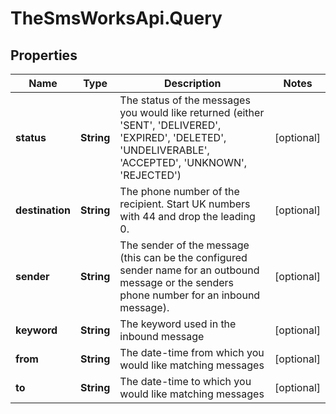 # TheSmsWorksApi.Query

## Properties
Name | Type | Description | Notes
------------ | ------------- | ------------- | -------------
**status** | **String** | The status of the messages you would like returned (either &#39;SENT&#39;, &#39;DELIVERED&#39;, &#39;EXPIRED&#39;, &#39;DELETED&#39;, &#39;UNDELIVERABLE&#39;, &#39;ACCEPTED&#39;, &#39;UNKNOWN&#39;, &#39;REJECTED&#39;) | [optional] 
**destination** | **String** | The phone number of the recipient. Start UK numbers with 44 and drop the leading 0. | [optional] 
**sender** | **String** | The sender of the message (this can be the configured sender name for an outbound message or the senders phone number for an inbound message). | [optional] 
**keyword** | **String** | The keyword used in the inbound message | [optional] 
**from** | **String** | The date-time from which you would like matching messages | [optional] 
**to** | **String** | The date-time to which you would like matching messages | [optional] 


